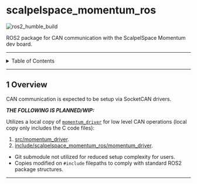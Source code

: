 # scalpelspace_momentum_ros

![ros2_humble_build](https://github.com/scalpelspace/scalpelspace_momentum_ros/actions/workflows/ros2_humble_build.yaml/badge.svg)

ROS2 package for CAN communication with the ScalpelSpace Momentum dev board.

---

<details markdown="1">
  <summary>Table of Contents</summary>

<!-- TOC -->
* [scalpelspace_momentum_ros](#scalpelspace_momentum_ros)
  * [1 Overview](#1-overview)
<!-- TOC -->

</details>

---

## 1 Overview

CAN communication is expected to be setup via SocketCAN drivers.

**_THE FOLLOWING IS PLANNED/WIP:_**

Utilizes a local copy of [
`momentum_driver`](https://github.com/scalpelspace/momentum_driver) for low
level CAN operations (local copy only includes the C code files):

1. [src/momentum_driver](src/momentum_driver).
2. [include/scalpelspace_momentum_ros/momentum_driver](include/scalpelspace_momentum_ros/momentum_driver).

- Git submodule not utilized for reduced setup complexity for users.
- Copies modified on `#include` filepaths to comply with standard ROS2 package
  structures.

---
